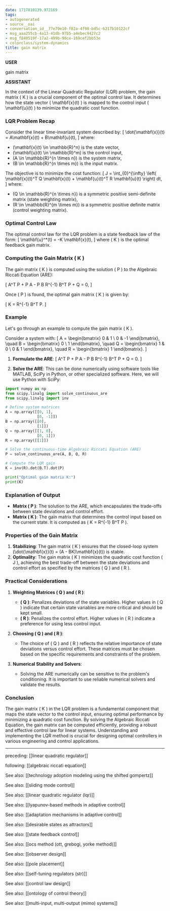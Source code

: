 ```yaml
---
date: 1717810139.972169
tags:
- autogenerated
- source__oai
- conversation_id__77e70e10-f02a-4f98-bd5c-6217b10122cf
- msg_aaa255cb-4a13-41db-97b5-a4ebec9427c2
- msg_f840519f-17a2-499b-90ce-169cef2bb53e
- colorclass/system-dynamics
title: gain matrix
---
```


**USER**

gain matrix


**ASSISTANT**

In the context of the Linear Quadratic Regulator (LQR) problem, the gain matrix \( K \) is a crucial component of the optimal control law. It determines how the state vector \( \mathbf{x}(t) \) is mapped to the control input \( \mathbf{u}(t) \) to minimize the quadratic cost function. 

### LQR Problem Recap

Consider the linear time-invariant system described by:
\[ \dot{\mathbf{x}}(t) = A\mathbf{x}(t) + B\mathbf{u}(t), \]
where:
- \(\mathbf{x}(t) \in \mathbb{R}^n\) is the state vector,
- \(\mathbf{u}(t) \in \mathbb{R}^m\) is the control input,
- \(A \in \mathbb{R}^{n \times n}\) is the system matrix,
- \(B \in \mathbb{R}^{n \times m}\) is the input matrix.

The objective is to minimize the cost function:
\[ J = \int_{0}^{\infty} \left( \mathbf{x}(t)^T Q \mathbf{x}(t) + \mathbf{u}(t)^T R \mathbf{u}(t) \right) dt, \]
where:
- \(Q \in \mathbb{R}^{n \times n}\) is a symmetric positive semi-definite matrix (state weighting matrix),
- \(R \in \mathbb{R}^{m \times m}\) is a symmetric positive definite matrix (control weighting matrix).

### Optimal Control Law

The optimal control law for the LQR problem is a state feedback law of the form:
\[ \mathbf{u}^*(t) = -K \mathbf{x}(t), \]
where \( K \) is the optimal feedback gain matrix.

### Computing the Gain Matrix \( K \)

The gain matrix \( K \) is computed using the solution \( P \) to the Algebraic Riccati Equation (ARE):

\[ A^T P + P A - P B R^{-1} B^T P + Q = 0, \]

Once \( P \) is found, the optimal gain matrix \( K \) is given by:

\[ K = R^{-1} B^T P. \]

### Example

Let's go through an example to compute the gain matrix \( K \).

Consider a system with:
\[ A = \begin{bmatrix} 0 & 1 \\ 0 & -1 \end{bmatrix}, \quad B = \begin{bmatrix} 0 \\ 1 \end{bmatrix}, \quad Q = \begin{bmatrix} 1 & 0 \\ 0 & 1 \end{bmatrix}, \quad R = \begin{bmatrix} 1 \end{bmatrix}. \]

1. **Formulate the ARE**:
   \[ A^T P + P A - P B R^{-1} B^T P + Q = 0. \]

2. **Solve the ARE**:
   This can be done numerically using software tools like MATLAB, SciPy in Python, or other specialized software. Here, we will use Python with SciPy:

```python
import numpy as np
from scipy.linalg import solve_continuous_are
from scipy.linalg import inv

# Define system matrices
A = np.array([[0, 1],
              [0, -1]])
B = np.array([[0],
              [1]])
Q = np.array([[1, 0],
              [0, 1]])
R = np.array([[1]])

# Solve the continuous-time Algebraic Riccati Equation (ARE)
P = solve_continuous_are(A, B, Q, R)

# Compute the LQR gain
K = inv(R).dot(B.T).dot(P)

print("Optimal gain matrix K:")
print(K)
```

### Explanation of Output

- **Matrix \( P \)**: The solution to the ARE, which encapsulates the trade-offs between state deviations and control effort.
- **Matrix \( K \)**: The gain matrix that determines the control input based on the current state. It is computed as \( K = R^{-1} B^T P \).

### Properties of the Gain Matrix

1. **Stabilizing**: The gain matrix \( K \) ensures that the closed-loop system \(\dot{\mathbf{x}}(t) = (A - BK)\mathbf{x}(t)\) is stable.
2. **Optimality**: The gain matrix \( K \) minimizes the quadratic cost function \( J \), achieving the best trade-off between the state deviations and control effort as specified by the matrices \( Q \) and \( R \).

### Practical Considerations

1. **Weighting Matrices \( Q \) and \( R \)**:
   - **\( Q \)**: Penalizes deviations of the state variables. Higher values in \( Q \) indicate that certain state variables are more critical and should be kept small.
   - **\( R \)**: Penalizes the control effort. Higher values in \( R \) indicate a preference for using less control input.

2. **Choosing \( Q \) and \( R \)**:
   - The choice of \( Q \) and \( R \) reflects the relative importance of state deviations versus control effort. These matrices must be chosen based on the specific requirements and constraints of the problem.

3. **Numerical Stability and Solvers**:
   - Solving the ARE numerically can be sensitive to the problem's conditioning. It is important to use reliable numerical solvers and validate the results.

### Conclusion

The gain matrix \( K \) in the LQR problem is a fundamental component that maps the state vector to the control input, ensuring optimal performance by minimizing a quadratic cost function. By solving the Algebraic Riccati Equation, the gain matrix can be computed efficiently, providing a robust and effective control law for linear systems. Understanding and implementing the LQR method is crucial for designing optimal controllers in various engineering and control applications.


---

preceding: [[linear quadratic regulator]]  


following: [[algebraic riccati equation]]

See also: [[technology adoption modeling using the shifted gompertz]]


See also: [[sliding mode control]]


See also: [[linear quadratic regulator (lqr)]]


See also: [[lyapunov-based methods in adaptive control]]


See also: [[adaptation mechanisms in adaptive control]]


See also: [[desirable states as attractors]]


See also: [[state feedback control]]


See also: [[ocs method (ott, grebogi, yorke method)]]


See also: [[observer design]]


See also: [[pole placement]]


See also: [[self-tuning regulators (str)]]


See also: [[control law design]]


See also: [[ontology of control theory]]


See also: [[multi-input, multi-output (mimo) systems]]